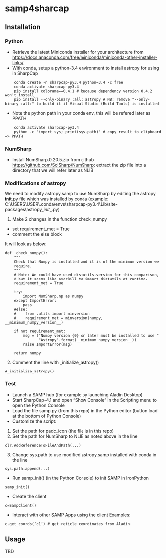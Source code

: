 # samp4sharcap

## Installation

### Python

- Retrieve the latest Miniconda installer for your architecture from https://docs.anaconda.com/free/miniconda/miniconda-other-installer-links/
- With conda, setup a python-3.4 environment to install astropy for using in SharpCap

```
    conda create -n sharpcap-py3.4 python=3.4 -c free
    conda activate sharpcap-py3.4
    pip install colorama==0.4.1 # because dependency version 0.4.2 won't install
    pip install --only-binary :all: astropy # NB: remove "--only-binary :all:" to build it if Visual Studio (Build Tools) is installed
```

- Note the python path in your conda env, this will be refered later as PPATH

```
    conda activate sharpcap-py3.4
    python -c "import sys; print(sys.path)" # copy result to clipboard => PPATH  
```

### NumSharp

- Install NumSharp.0.20.5.zip from github https://github.com/SciSharp/NumSharp: extract the zip file into a directory that we will refer later as NLIB

### Modifications of astropy

We need to modify astropy.samp to use NumSharp by editing the astropy __init__.py file which was installed by conda (example: C:\USERS\USER\\.conda\envs\sharpcap-py3.4\Lib\site-packages\astropy\__init__.py)

1. Make 2 changes in the function check_numpy

- set requirement_met = True
- comment the else block

It will look as below:
             
```     
def _check_numpy():
    """
    Check that Numpy is installed and it is of the minimum version we
    require.
    """
    # Note: We could have used distutils.version for this comparison,
    # but it seems like overkill to import distutils at runtime.
    requirement_met = True

    try:
        import NumSharp.np as numpy
    except ImportError:
        pass
    #else:
    #    from .utils import minversion
    #    requirement_met = minversion(numpy, __minimum_numpy_version__)

    if not requirement_met:
        msg = ("Numpy version {0} or later must be installed to use "
               "Astropy".format(__minimum_numpy_version__))
        raise ImportError(msg)

    return numpy
```


2. Comment the line with _initialize_astropy()


```
#_initialize_astropy()  
```


### Test

- Launch a SAMP hub (for example by launching Aladin Desktop)
- Start SharpCap-4.1 and open “Show Console” in the Scripting menu to open the Python Console
- Load the file samp.py (from this repo) in the Python editor (button load at the bottom of Python Console)
- Customize the script:

1. Set the path for padc_icon (the file is in this repo)
2. Set the path for NumSharp to NLIB as noted above in the line

```
clr.AddReferenceToFileAndPath(...)
```
3. Change sys.path to use modified astropy.samp installed with conda in the line

```
sys.path.append(...)
```

- Run samp_init() (in the Python Console) to init SAMP in IronPython

```
samp_init()
```

- Create the client 

```
c=SampClient()
```

- Interact with other SAMP Apps using the client Examples:

```
c.get_coords(‘c1’) # get reticle coordinates from Aladin
```

## Usage

TBD


